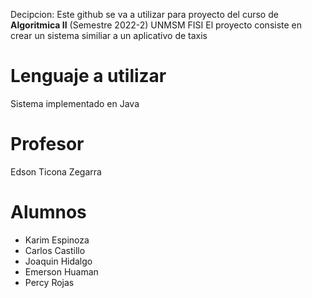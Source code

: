 Decipcion: Este github se va a utilizar para proyecto del curso de **Algoritmica II** (Semestre 2022-2) UNMSM FISI
El proyecto consiste en crear un sistema similiar a un aplicativo de taxis
# Lenguaje a utilizar
Sistema implementado en Java
# Profesor
Edson Ticona Zegarra
# Alumnos
- Karim Espinoza
- Carlos Castillo
- Joaquin Hidalgo
- Emerson Huaman
- Percy Rojas
